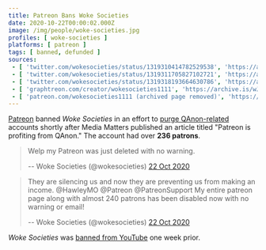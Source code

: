```yaml
---
title: Patreon Bans Woke Societies
date: 2020-10-22T00:00:02.000Z
image: /img/people/woke-societies.jpg
profiles: [ woke-societies ]
platforms: [ patreon ]
tags: [ banned, defunded ]
sources:
 - [ 'twitter.com/wokesocieties/status/1319310414782529538', 'https://archive.is/amws4' ]
 - [ 'twitter.com/wokesocieties/status/1319311705827102721', 'https://archive.is/k5REm' ]
 - [ 'twitter.com/wokesocieties/status/1319318193664630786', 'https://archive.is/TFWhY' ]
 - [ 'graphtreon.com/creator/wokesocieties1111', 'https://archive.is/wJFqW' ]
 - [ 'patreon.com/wokesocieties1111 (archived page removed)', 'https://archive.is/iSldz' ]
---
```


[Patreon](/patreon/) banned _Woke Societies_ in an effort to [purge
QAnon-related](notice.jpg) accounts shortly after Media Matters published an
article titled "Patreon is profiting from QAnon." The account had over **236
patrons**.

> Welp my Patreon was just deleted with no warning.
>
> -- Woke Societies (@wokesocieties) [22 Oct 2020](https://archive.is/amws4)

> They are silencing us and now they are preventing us from making an income.
> @HawleyMO @Patreon @PatreonSupport My entire patreon page along with almost
> 240 patrons has been disabled now with no warning or email!
>
> -- Woke Societies (@wokesocieties) [22 Oct 2020](https://archive.is/k5REm)

_Woke Societies_ was [banned from YouTube](/events/youtube-bans-woke-societies/) one week prior.
